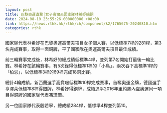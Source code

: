 ```yaml
---
layout: post
title: 巴黎奧運直擊│女子高爾夫國家隊林希妤摘銅
date: 2024-08-10 23:55:26.000000000 +08:00
link: https://news.rthk.hk/rthk/ch/component/k2/1765675-20240810.htm
categories: rthk
---
```


國家隊代表林希妤在巴黎奧運高爾夫項目女子個人賽，以低標準7桿的281桿，第3名完成賽事，取得一面銅牌，平了國家隊在奧運高爾夫項目最佳成績。

前三輪賽事完成後，林希妤的總成績低標準4桿，並列第7名開始打最後一輪比賽。林希妤在該輪賽事，有5次錄得低標準1桿的「小鳥」，兩次吞下高標準1桿的「柏忌」，以低標準3桿的69桿完成18洞比賽。

總計4輪成績，新西蘭選手高寶璟低標準10桿完成賽事，首奪奧運金牌，德國選手亨澤萊低標準8桿得銀牌，林希妤得銅牌，成績追平2016年里約熱內盧奧運同一項目得銅牌的國家隊代表馮珊珊。

另一位國家隊代表殷若寧，總成績284桿，低標準4桿並列第10。

